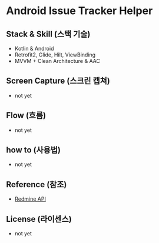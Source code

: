 # Android Issue Tracker Helper

## Stack & Skill (스택 기술)
- Kotlin & Android
- Retrofit2, Glide, Hilt, ViewBinding
- MVVM + Clean Architecture & AAC

## Screen Capture (스크린 캡쳐)
- not yet

## Flow (흐름)
- not yet

## how to (사용법)
- not yet

## Reference (참조)
- [Redmine API](https://www.redmine.org/projects/redmine/wiki/rest_api)

## License (라이센스)
- not yet
